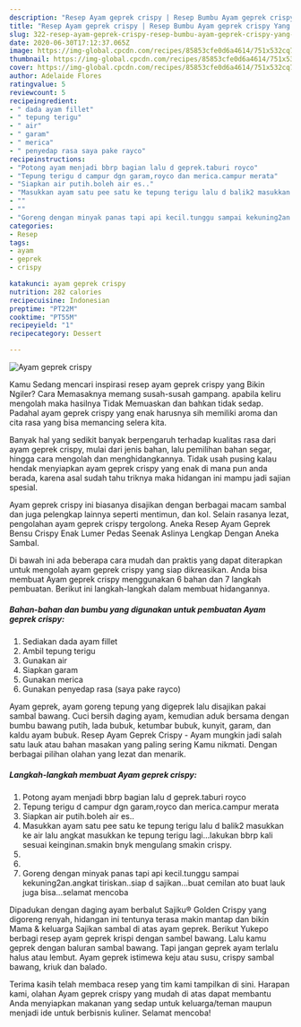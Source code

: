```yaml
---
description: "Resep Ayam geprek crispy | Resep Bumbu Ayam geprek crispy Yang Enak Banget"
title: "Resep Ayam geprek crispy | Resep Bumbu Ayam geprek crispy Yang Enak Banget"
slug: 322-resep-ayam-geprek-crispy-resep-bumbu-ayam-geprek-crispy-yang-enak-banget
date: 2020-06-30T17:12:37.065Z
image: https://img-global.cpcdn.com/recipes/85853cfe0d6a4614/751x532cq70/ayam-geprek-crispy-foto-resep-utama.jpg
thumbnail: https://img-global.cpcdn.com/recipes/85853cfe0d6a4614/751x532cq70/ayam-geprek-crispy-foto-resep-utama.jpg
cover: https://img-global.cpcdn.com/recipes/85853cfe0d6a4614/751x532cq70/ayam-geprek-crispy-foto-resep-utama.jpg
author: Adelaide Flores
ratingvalue: 5
reviewcount: 5
recipeingredient:
- " dada ayam fillet"
- " tepung terigu"
- " air"
- " garam"
- " merica"
- " penyedap rasa saya pake rayco"
recipeinstructions:
- "Potong ayam menjadi bbrp bagian lalu d geprek.taburi royco"
- "Tepung terigu d campur dgn garam,royco dan merica.campur merata"
- "Siapkan air putih.boleh air es.."
- "Masukkan ayam satu pee satu ke tepung terigu lalu d balik2 masukkan ke air lalu angkat masukkan ke tepung terigu lagi...lakukan bbrp kali sesuai keinginan.smakin bnyk mengulang smakin crispy."
- ""
- ""
- "Goreng dengan minyak panas tapi api kecil.tunggu sampai kekuning2an.angkat tiriskan..siap d sajikan...buat cemilan ato buat lauk juga bisa...selamat mencoba"
categories:
- Resep
tags:
- ayam
- geprek
- crispy

katakunci: ayam geprek crispy 
nutrition: 282 calories
recipecuisine: Indonesian
preptime: "PT22M"
cooktime: "PT55M"
recipeyield: "1"
recipecategory: Dessert

---
```



![Ayam geprek crispy](https://img-global.cpcdn.com/recipes/85853cfe0d6a4614/751x532cq70/ayam-geprek-crispy-foto-resep-utama.jpg)

Kamu Sedang mencari inspirasi resep ayam geprek crispy yang Bikin Ngiler? Cara Memasaknya memang susah-susah gampang. apabila keliru mengolah maka hasilnya Tidak Memuaskan dan bahkan tidak sedap. Padahal ayam geprek crispy yang enak harusnya sih memiliki aroma dan cita rasa yang bisa memancing selera kita.

Banyak hal yang sedikit banyak berpengaruh terhadap kualitas rasa dari ayam geprek crispy, mulai dari jenis bahan, lalu pemilihan bahan segar, hingga cara mengolah dan menghidangkannya. Tidak usah pusing kalau hendak menyiapkan ayam geprek crispy yang enak di mana pun anda berada, karena asal sudah tahu triknya maka hidangan ini mampu jadi sajian spesial.

Ayam geprek crispy ini biasanya disajikan dengan berbagai macam sambal dan juga pelengkap lainnya seperti mentimun, dan kol. Selain rasanya lezat, pengolahan ayam geprek crispy tergolong. Aneka Resep Ayam Geprek Bensu Crispy Enak Lumer Pedas Seenak Aslinya Lengkap Dengan Aneka Sambal.


Di bawah ini ada beberapa cara mudah dan praktis yang dapat diterapkan untuk mengolah ayam geprek crispy yang siap dikreasikan. Anda bisa membuat Ayam geprek crispy menggunakan 6 bahan dan 7 langkah pembuatan. Berikut ini langkah-langkah dalam membuat hidangannya.

<!--inarticleads1-->

##### Bahan-bahan dan bumbu yang digunakan untuk pembuatan Ayam geprek crispy:

1. Sediakan  dada ayam fillet
1. Ambil  tepung terigu
1. Gunakan  air
1. Siapkan  garam
1. Gunakan  merica
1. Gunakan  penyedap rasa (saya pake rayco)


Ayam geprek, ayam goreng tepung yang digeprek lalu disajikan pakai sambal bawang. Cuci bersih daging ayam, kemudian aduk bersama dengan bumbu bawang putih, lada bubuk, ketumbar bubuk, kunyit, garam, dan kaldu ayam bubuk. Resep Ayam Geprek Crispy - Ayam mungkin jadi salah satu lauk atau bahan masakan yang paling sering Kamu nikmati. Dengan berbagai pilihan olahan yang lezat dan menarik. 

<!--inarticleads2-->

##### Langkah-langkah membuat Ayam geprek crispy:

1. Potong ayam menjadi bbrp bagian lalu d geprek.taburi royco
1. Tepung terigu d campur dgn garam,royco dan merica.campur merata
1. Siapkan air putih.boleh air es..
1. Masukkan ayam satu pee satu ke tepung terigu lalu d balik2 masukkan ke air lalu angkat masukkan ke tepung terigu lagi...lakukan bbrp kali sesuai keinginan.smakin bnyk mengulang smakin crispy.
1. 
1. 
1. Goreng dengan minyak panas tapi api kecil.tunggu sampai kekuning2an.angkat tiriskan..siap d sajikan...buat cemilan ato buat lauk juga bisa...selamat mencoba


Dipadukan dengan daging ayam berbalut Sajiku® Golden Crispy yang digoreng renyah, hidangan ini tentunya terasa makin mantap dan bikin Mama &amp; keluarga Sajikan sambal di atas ayam geprek. Berikut Yukepo berbagi resep ayam geprek krispi dengan sambel bawang. Lalu kamu geprek dengan baluran sambal bawang. Tapi jangan geprek ayam terlalu halus atau lembut. Ayam geprek istimewa keju atau susu, crispy sambal bawang, kriuk dan balado. 

Terima kasih telah membaca resep yang tim kami tampilkan di sini. Harapan kami, olahan Ayam geprek crispy yang mudah di atas dapat membantu Anda menyiapkan makanan yang sedap untuk keluarga/teman maupun menjadi ide untuk berbisnis kuliner. Selamat mencoba!
